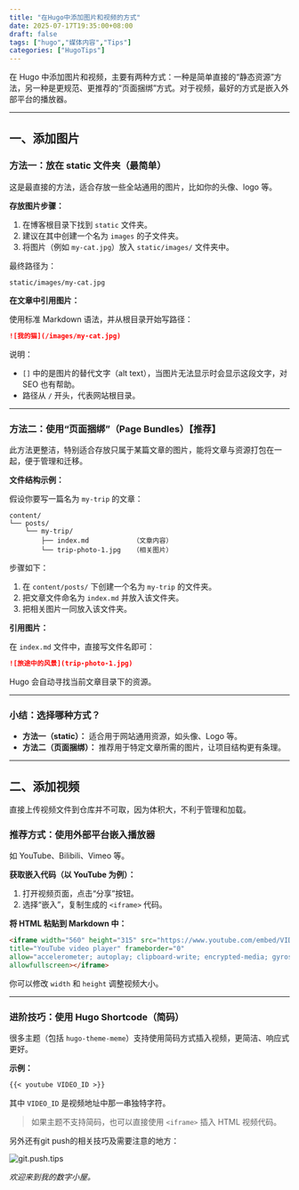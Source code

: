 ```yaml
---
title: "在Hugo中添加图片和视频的方式"
date: 2025-07-17T19:35:00+08:00
draft: false
tags: ["hugo","媒体内容","Tips"]
categories: ["HugoTips"]
---
```


在 Hugo 中添加图片和视频，主要有两种方式：一种是简单直接的“静态资源”方法，另一种是更规范、更推荐的“页面捆绑”方式。对于视频，最好的方式是嵌入外部平台的播放器。

---

## 一、添加图片

### 方法一：放在 static 文件夹（最简单）

这是最直接的方法，适合存放一些全站通用的图片，比如你的头像、logo 等。

**存放图片步骤：**

1. 在博客根目录下找到 `static` 文件夹。
2. 建议在其中创建一个名为 `images` 的子文件夹。
3. 将图片（例如 `my-cat.jpg`）放入 `static/images/` 文件夹中。

最终路径为：

```
static/images/my-cat.jpg
```

**在文章中引用图片：**

使用标准 Markdown 语法，并从根目录开始写路径：

```markdown
![我的猫](/images/my-cat.jpg)
```

说明：

- `[]` 中的是图片的替代文字（alt text），当图片无法显示时会显示这段文字，对 SEO 也有帮助。
- 路径从 `/` 开头，代表网站根目录。

---

### 方法二：使用“页面捆绑”（Page Bundles）【推荐】

此方法更整洁，特别适合存放只属于某篇文章的图片，能将文章与资源打包在一起，便于管理和迁移。

**文件结构示例：**

假设你要写一篇名为 `my-trip` 的文章：

```
content/
└── posts/
    └── my-trip/
        ├── index.md           （文章内容）
        └── trip-photo-1.jpg   （相关图片）
```

步骤如下：

1. 在 `content/posts/` 下创建一个名为 `my-trip` 的文件夹。
2. 把文章文件命名为 `index.md` 并放入该文件夹。
3. 把相关图片一同放入该文件夹。

**引用图片：**

在 `index.md` 文件中，直接写文件名即可：

```markdown
![旅途中的风景](trip-photo-1.jpg)
```

Hugo 会自动寻找当前文章目录下的资源。

---

### 小结：选择哪种方式？

- **方法一（static）：** 适合用于网站通用资源，如头像、Logo 等。
- **方法二（页面捆绑）：** 推荐用于特定文章所需的图片，让项目结构更有条理。

---

## 二、添加视频

直接上传视频文件到仓库并不可取，因为体积大，不利于管理和加载。

### 推荐方式：使用外部平台嵌入播放器

如 YouTube、Bilibili、Vimeo 等。

**获取嵌入代码（以 YouTube 为例）：**

1. 打开视频页面，点击“分享”按钮。
2. 选择“嵌入”，复制生成的 `<iframe>` 代码。

**将 HTML 粘贴到 Markdown 中：**

```html
<iframe width="560" height="315" src="https://www.youtube.com/embed/VIDEO_ID"
title="YouTube video player" frameborder="0"
allow="accelerometer; autoplay; clipboard-write; encrypted-media; gyroscope; picture-in-picture"
allowfullscreen></iframe>
```

你可以修改 `width` 和 `height` 调整视频大小。

---

### 进阶技巧：使用 Hugo Shortcode（简码）

很多主题（包括 `hugo-theme-meme`）支持使用简码方式插入视频，更简洁、响应式更好。

**示例：**

```markdown
{{< youtube VIDEO_ID >}}
```

其中 `VIDEO_ID` 是视频地址中那一串独特字符。

> 如果主题不支持简码，也可以直接使用 `<iframe>` 插入 HTML 视频代码。

另外还有git push的相关技巧及需要注意的地方：

![git.push.tips](/images/完整的推送流程.jpg)




_欢迎来到我的数字小屋。_



